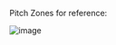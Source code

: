 Pitch Zones for reference:

![image](https://github.com/user-attachments/assets/741fa342-8de6-4146-918a-74765496cc0a)
